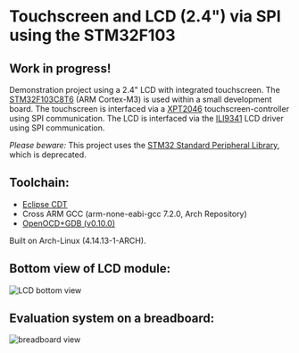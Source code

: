 # Touchscreen and LCD (2.4") via SPI using the STM32F103

## Work in progress!

Demonstration project using a 2.4" LCD with integrated touchscreen.
The [STM32F103C8T6](http://www.st.com/en/microcontrollers/stm32f103c8.html) (ARM Cortex-M3) is used within a small development board.
The touchscreen is interfaced via a [XPT2046](https://www.buydisplay.com/download/ic/XPT2046.pdf) touchscreen-controller using SPI communication.
The LCD is interfaced via the [ILI9341](https://cdn-shop.adafruit.com/datasheets/ILI9341.pdf) LCD driver using SPI communication.

*Please beware:*
This project uses the [STM32 Standard Peripheral Library](http://www.st.com/en/embedded-software/stm32-standard-peripheral-libraries.html?querycriteria=productId=LN1939), which is deprecated.


## Toolchain:
- [Eclipse CDT](https://www.eclipse.org/cdt/downloads.php)
- Cross ARM GCC (arm-none-eabi-gcc 7.2.0, Arch Repository) 
- [OpenOCD+GDB (v0.10.0)](https://gnu-mcu-eclipse.github.io/debug/openocd/)

Built on Arch-Linux (4.14.13-1-ARCH).

Bottom view of LCD module:
--------------------------
![LCD bottom view](img/LCD_Touch_Bottom.jpg)

Evaluation system on a breadboard:
--------------------------
![breadboard view](img/LCD_Touch_Eval.jpg)
